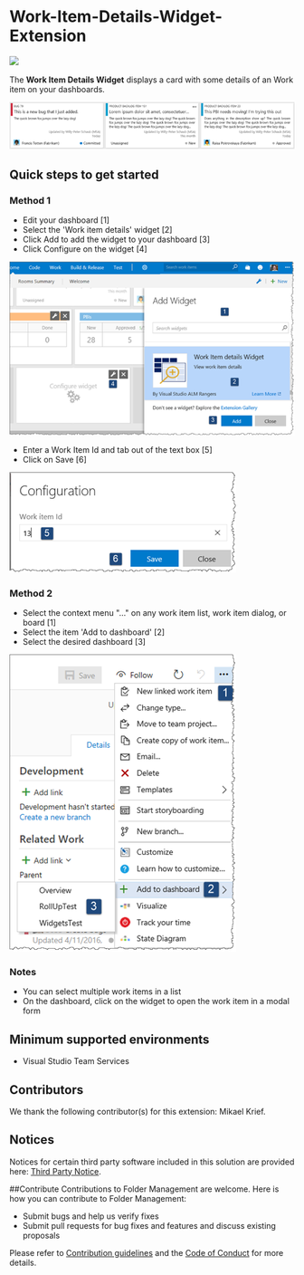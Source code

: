 # Work-Item-Details-Widget-Extension

![](https://almrangers.visualstudio.com/_apis/public/build/definitions/7f3cfb9a-d1cb-4e66-9d36-1af87b906fe9/112/badge)

The **Work Item Details Widget** displays a card with some details of an Work item on your dashboards.

![detailed cards](src/img/detailed-cards.png)

## Quick steps to get started ###

### Method 1

- Edit your dashboard [1]
- Select the 'Work item details' widget [2]
- Click Add to add the widget to your dashboard [3]
- Click Configure on the widget [4]

![add widget](src/img/add-widget-steps.png)

- Enter a Work Item Id and tab out of the text box [5]
- Click on Save [6]

![add wi](src/img/wi-id-configuration.png)

### Method 2

- Select the context menu "..." on any work item list, work item dialog, or board [1]
- Select the item 'Add to dashboard' [2]
- Select the desired dashboard [3]

![add to dashboard](src/img/add-dashboard.png)

### Notes

- You can select multiple work items in a list
- On the dashboard, click on the widget to open the work item in a modal form 

## Minimum supported environments ###
- Visual Studio Team Services

## Contributors ###
We thank the following contributor(s) for this extension: Mikael Krief.

## Notices
Notices for certain third party software included in this solution are provided here: [Third Party Notice](ThirdPartyNotices.txt).

##Contribute
Contributions to Folder Management are welcome. Here is how you can contribute to Folder Management:  

- Submit bugs and help us verify fixes  
- Submit pull requests for bug fixes and features and discuss existing proposals   

Please refer to [Contribution guidelines](.github/CONTRIBUTING.md) and the [Code of Conduct](.github/COC.md) for more details.
